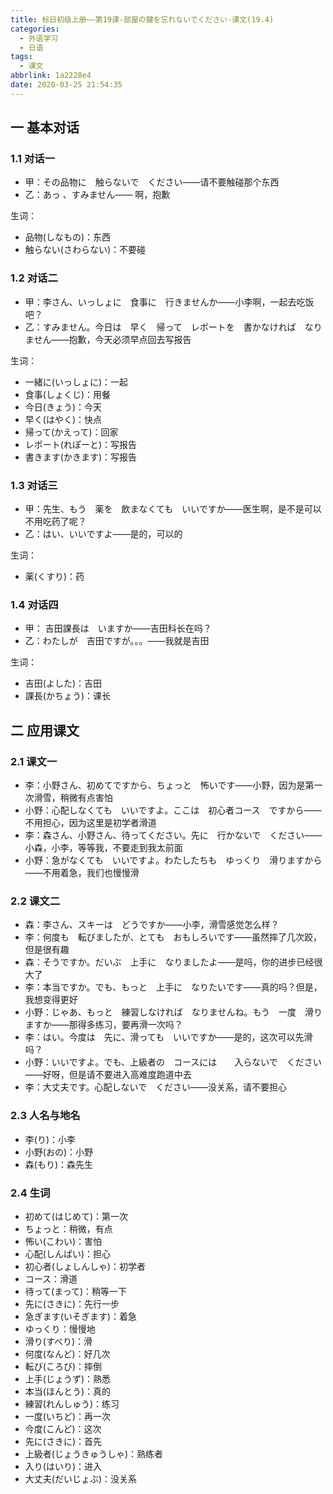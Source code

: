 ```yaml
---
title: 标日初级上册——第19课-部屋の鍵を忘れないでください-课文(19.4)
categories:
  - 外语学习
  - 日语
tags:
  - 课文
abbrlink: 1a2228e4
date: 2020-03-25 21:54:35
---
```

## 一 基本对话

### 1.1 对话一

* 甲：その品物に　触らないで　ください——请不要触碰那个东西
* 乙：あっ 、すみません—— 啊，抱歉

<!--more-->

生词：  

* 品物(しなもの)：东西
* 触らない(さわらない)：不要碰

### 1.2 对话二

* 甲：李さん、いっしょに　食事に　行きませんか——小李啊，一起去吃饭吧？
* 乙：すみません。今日は　早く　帰って　レポートを　書かなければ　なりません——抱歉，今天必须早点回去写报告

生词：  

* 一緒に(いっしょに)：一起
* 食事(しょくじ)：用餐
* 今日(きょう)：今天
* 早く(はやく)：快点
* 帰って(かえって)：回家
* レポート(れぽーと)：写报告
* 書きます(かきます)：写报告

### 1.3 对话三

* 甲：先生、もう　薬を　飲まなくても　いいですか——医生啊，是不是可以不用吃药了呢？
* 乙：はい、いいですよ——是的，可以的

生词：  

* 薬(くすり)：药

### 1.4 对话四

* 甲： 吉田課長は　いますか——吉田科长在吗？
* 乙：わたしが　吉田ですが。。。——我就是吉田

生词：  

* 吉田(よした)：吉田
* 課長(かちょう)：课长

## 二 应用课文

### 2.1 课文一

* 李：小野さん、初めてですから、ちょっと　怖いです——小野，因为是第一次滑雪，稍微有点害怕
* 小野：心配しなくても　いいですよ。ここは　初心者コース　ですから——不用担心，因为这里是初学者滑道
* 李：森さん、小野さん、待ってください。先に　行かないで　ください——小森，小李，等等我，不要走到我太前面
* 小野：急がなくても　いいですよ。わたしたちも　ゆっくり　滑りますから——不用着急，我们也慢慢滑

### 2.2 课文二

* 森：李さん、スキーは　どうですか——小李，滑雪感觉怎么样？
* 李：何度も　転びましたが、とても　おもしろいです——虽然摔了几次跤，但是很有趣
* 森：そうですか。だいぶ　上手に　なりましたよ——是吗，你的进步已经很大了
* 李：本当ですか。でも、もっと　上手に　なりたいです——真的吗？但是，我想变得更好
* 小野：じゃあ、もっと　練習しなければ　なりませんね。もう　一度　滑りますか——那得多练习，要再滑一次吗？
* 李：はい。今度は　先に、滑っても　いいですか——是的，这次可以先滑吗？
* 小野：いいですよ。でも、上級者の　コースには　　入らないで　ください——好呀，但是请不要进入高难度跑道中去
* 李：大丈夫です。心配しないで　ください——没关系，请不要担心

### 2.3 人名与地名

* 李(り)：小李
* 小野(おの)：小野
* 森(もり)：森先生

### 2.4 生词

* 初めて(はじめて)：第一次
* ちょっと：稍微，有点
* 怖い(こわい)：害怕
* 心配(しんぱい)：担心
* 初心者(しょしんしゃ)：初学者
* コース：滑道
* 待って(まって)：稍等一下
* 先に(さきに)：先行一步
* 急ぎます(いそぎます)：着急
* ゆっくり：慢慢地
* 滑り(すべり)：滑
* 何度(なんど)：好几次
* 転び(ころび)：摔倒
* 上手(じょうず)：熟悉
* 本当(ほんとう)：真的
* 練習(れんしゅう)：练习
* 一度(いちど)：再一次
* 今度(こんど)：这次
* 先に(さきに)：首先
* 上級者(じょうきゅうしゃ)：熟练者
* 入り(はいり)：进入
* 大丈夫(だいじょぶ)：没关系